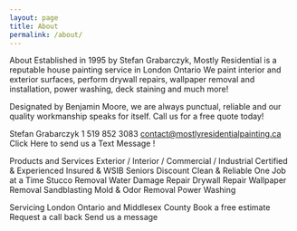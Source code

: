 ```yaml
---
layout: page
title: About
permalink: /about/
---
```


About
Established in 1995 by Stefan Grabarczyk, Mostly Residential is a reputable house painting service in London Ontario We paint interior and exterior surfaces, perform drywall repairs, wallpaper removal and installation, power washing, deck staining and much more!

Designated by Benjamin Moore, we are always punctual, reliable and our quality workmanship speaks for itself. Call us for a free quote today!

Stefan Grabarczyk
1 519 852 3083
contact@mostlyresidentialpainting.ca
Click Here to send us a Text Message !


Products and Services
Exterior / Interior / Commercial / Industrial
Certified & Experienced
Insured & WSIB
Seniors Discount
Clean & Reliable
One Job at a Time
Stucco Removal
Water Damage Repair
Drywall Repair
Wallpaper Removal
Sandblasting
Mold & Odor Removal
Power Washing

Servicing London Ontario and Middlesex County
Book a free estimate
Request a call back
Send us a message
